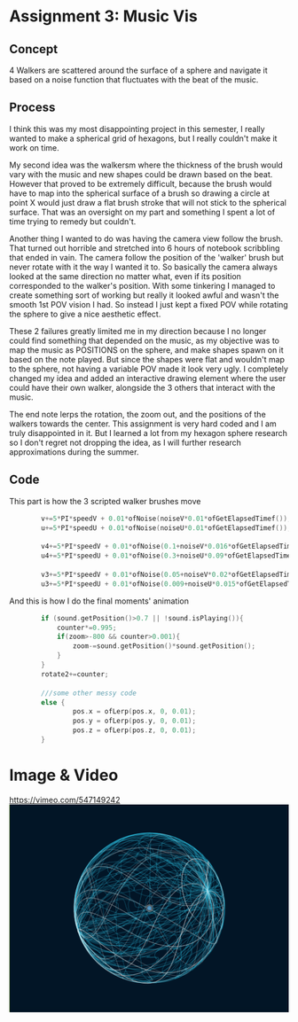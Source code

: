 # Assignment 3: Music Vis

## Concept
4 Walkers are scattered around the surface of a sphere and navigate it based on a noise function that fluctuates with the beat of the music.

## Process
I think this was my most disappointing project in this semester, I really wanted to make a spherical grid of hexagons, but I really couldn't make it work on time. 

My second idea was the walkersm where the thickness of the brush would vary with the music and new shapes could be drawn based on the beat. However that proved to be extremely difficult, because the brush would have to map into the spherical surface of a brush so drawing a circle at point X would just draw a flat brush stroke that will not stick to the spherical surface. That was an oversight on my part and something I spent a lot of time trying to remedy but couldn't. 

Another thing I wanted to do was having the camera view follow the brush. That turned out horrible and stretched into 6 hours of notebook scribbling that ended in vain. The camera follow the position of the 'walker' brush but never rotate with it the way I wanted it to. So basically the camera always looked at the same direction no matter what, even if its position corresponded to the walker's position. With some tinkering I managed to create something sort of working but really it looked awful and wasn't the smooth 1st POV vision I had. So instead I just kept a fixed POV while rotating the sphere to give a nice aesthetic effect.

These 2 failures greatly limited me in my direction because I no longer could find something that depended on the music, as my objective was to map the music as POSITIONS on the sphere, and make shapes spawn on it based on the note played. But since the shapes were flat and wouldn't map to the sphere, not having a variable POV made it look very ugly. I completely changed my idea and added an interactive drawing element where the user could have their own walker, alongside the 3 others that interact with the music.

The end note lerps the rotation, the zoom out, and the positions of the walkers towards the center. This assignment is very hard coded and I am truly disappointed in it. But I learned a lot from my hexagon sphere research so I don't regret not dropping the idea, as I will further research approximations during the summer.

## Code
This part is how the 3 scripted walker brushes move
```C++
        v+=5*PI*speedV + 0.01*ofNoise(noiseV*0.01*ofGetElapsedTimef());
        u+=5*PI*speedU + 0.01*ofNoise(noiseU*0.01*ofGetElapsedTimef());
        
        v4+=5*PI*speedV + 0.01*ofNoise(0.1+noiseV*0.016*ofGetElapsedTimef());
        u4+=5*PI*speedU + 0.01*ofNoise(0.3+noiseU*0.09*ofGetElapsedTimef());
        
        v3+=5*PI*speedV + 0.01*ofNoise(0.05+noiseV*0.02*ofGetElapsedTimef());
        u3+=5*PI*speedU + 0.01*ofNoise(0.009+noiseU*0.015*ofGetElapsedTimef());
```
And this is how I do the final moments' animation
```C++
        if (sound.getPosition()>0.7 || !sound.isPlaying()){
            counter*=0.995;
            if(zoom>-800 && counter>0.001){
                zoom-=sound.getPosition()*sound.getPosition();
            }
        }
        rotate2+=counter;
        
        ///some other messy code
        else {
                pos.x = ofLerp(pos.x, 0, 0.01);
                pos.y = ofLerp(pos.y, 0, 0.01);
                pos.z = ofLerp(pos.z, 0, 0.01);
        }
```


# Image & Video

https://vimeo.com/547149242
![img1](https://github.com/soablackwhite/SoftwareArt/blob/main/Assignment%203/mysphere.png)
